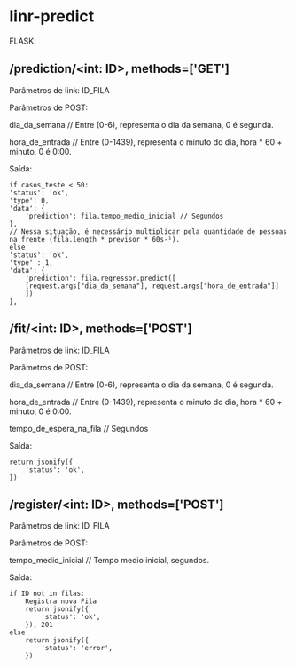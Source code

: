 # linr-predict

FLASK:

## /prediction/<int: ID>, methods=['GET']

Parâmetros de link: ID_FILA
  
Parâmetros de POST: 

  dia_da_semana           // Entre (0-6), representa o dia da semana, 0 é segunda.
  
  hora_de_entrada         // Entre (0-1439), representa o minuto do dia, hora * 60 + minuto, 0 é 0:00.
  
Saída:

    if casos_teste < 50:
	'status': 'ok',
	'type': 0,
	'data': {
		'prediction': fila.tempo_medio_inicial // Segundos
	},
	// Nessa situação, é necessário multiplicar pela quantidade de pessoas na frente (fila.length * previsor * 60s-¹).
    else
	'status': 'ok',
	'type' : 1,
	'data': {
		'prediction': fila.regressor.predict([
		[request.args["dia_da_semana"], request.args["hora_de_entrada"]]
		])
	},


## /fit/<int: ID>, methods=['POST']

Parâmetros de link: ID_FILA
  
Parâmetros de POST: 

  dia_da_semana           // Entre (0-6), representa o dia da semana, 0 é segunda.
  
  hora_de_entrada         // Entre (0-1439), representa o minuto do dia, hora * 60 + minuto, 0 é 0:00.
  
  tempo_de_espera_na_fila // Segundos
  
Saída:

    return jsonify({
        'status': 'ok',
    })
    
    
## /register/<int: ID>, methods=['POST']

Parâmetros de link: ID_FILA
  
Parâmetros de POST: 

  tempo_medio_inicial // Tempo medio inicial, segundos.
  
Saída:

    if ID not in filas:
        Registra nova Fila
        return jsonify({
            'status': 'ok',
        }), 201
    else    
        return jsonify({
            'status': 'error',
        })   
